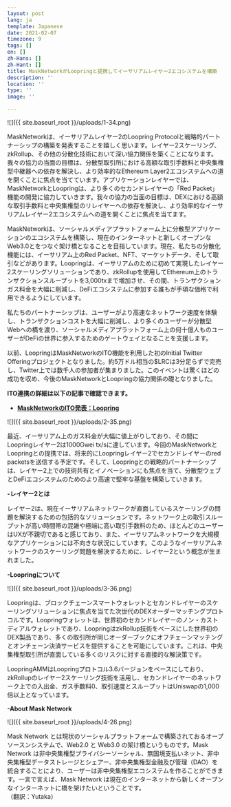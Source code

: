 ```yaml
---
layout: post
lang: ja
template: Japanese
date: 2021-02-07
timezone: 9
tags: []
en: []
zh-Hans: []
zh-Hant: []
title: MaskNetworkがLoopringと提携してイーサリアムレイヤー2エコシステムを構築
description: ''
location: ''
type: ''
image: ''

---
```

![]({{ site.baseurl_root }}/uploads/1-34.png)

MaskNetworkは、イーサリアムレイヤー2のLoopring Protocolと戦略的パートナーシップの構築を発表することを嬉しく思います。レイヤー2スケーリング、zkRollup、その他の分散化技術において深い協力関係を築くことになります。我々の協力の当面の目標は、分散型取引所における高額な取引手数料と中央集権型中継器への依存を解決し、より効率的なEthereum Layer2エコシステムへの道を開くことに焦点を当てています。アプリケーションレイヤーでは、MaskNetworkとLoopringは、より多くのセカンドレイヤーの「Red Packet」機能の開発に協力していきます。我々の協力の当面の目標は、DEXにおける高額な取引手数料と中央集権型のリレイヤーへの依存を解決し、より効率的なイーサリアムレイヤー2エコシステムへの道を開くことに焦点を当てます。

MaskNetworkは、ソーシャルメディアプラットフォーム上に分散型アプリケーションのエコシステムを構築し、現在のインターネットと新しくオープンなWeb3.0とをつなぐ架け橋となることを目指しています。現在、私たちの分散化機能には、イーサリアム上のRed Packet、NFT、マーケットデータ、そして取引などがあります。Loopringは、イーサリアムのために初めて実現したレイヤー2スケーリングソリューションであり、zkRollupを使用してEthereum上のトランザクションスループットを3,000txまで増加させ、その間、トランザクションガス料金を大幅に削減し、DeFiエコシステムに参加する誰もが手頃な価格で利用できるようにしています。

私たちのパートナーシップは、ユーザーがより高速なネットワーク速度を体験し、トランザクションコストを大幅に削減し、より多くのユーザーが分散型Webへの橋を渡り、ソーシャルメディアプラットフォーム上の何十億人ものユーザーがDeFiの世界に参入するためのゲートウェイとなることを支援します。

以前、LoopringはMaskNetworkのITO機能を利用した初のInitial Twitter Offeringプロジェクトとなりました。約5万ドル相当の$LRCは3分足らずで完売し、Twitter上では数千人の参加者が集まりました。このイベントは驚くほどの成功を収め、今後のMaskNetworkとLoopringの協力関係の礎となりました。

**ITO連携の詳細は以下の記事で確認できます。**

* [**MaskNetworkのITO発表：Loopring**](https://mp.weixin.qq.com/s/bl10OCddYFdU7X_dgkUS2w)

![]({{ site.baseurl_root }}/uploads/2-35.png)

最近、イーサリアム上のガス料金が大幅に値上がりしており、その間にLoopringレイヤー2は1000Gwei tx/sに達しています。今回のMaskNetworkとLoopringとの提携では、将来的にLoopringレイヤー2でセカンドレイヤーのred packetsを送信する予定です。そして、Loopringとの戦略的パートナーシップは、レイヤー2上での技術共有とイノベーションにも焦点を当て、分散型ウェブとDeFiエコシステムのためのより高速で堅牢な基盤を構築していきます。

**-レイヤー2とは**

レイヤー2は、現在イーサリアムネットワークが直面しているスケーリングの問題を解決するための包括的なソリューションです。ネットワーク上の取引スループットが高い時間帯の混雑や極端に高い取引手数料のため、ほとんどのユーザーはUXが不親切であると感じており、また、イーサリアムネットワークを大規模なアプリケーションには不向きな状況にしています。このようなイーサリアムネットワークのスケーリング問題を解決するために、レイヤー2という概念が生まれました。

**-Loopringについて**

![]({{ site.baseurl_root }}/uploads/3-36.png)

Loopringは、ブロックチェーンスマートウォレットとセカンドレイヤーのスケーリングソリューションに焦点を当てた次世代のDEXオーダーマッチングプロトコルです。Loopringウォレットは、世界初のセカンドレイヤーのノン・カストディアルウォレットであり、LoopringはzkRollup技術をベースにした世界初のDEX製品であり、多くの取引所が同じオーダーブックにオフチェーンマッチングとオンチェーン決済サービスを提供することを可能にしています。これは、中央集権型取引所が直面している多くのリスクに対する直接的な解決策です。

LoopringAMMはLoopringプロトコル3.6バージョンをベースにしており、zkRollupのレイヤー2スケーリング技術を活用し、セカンドレイヤーのネットワーク上での入出金、ガス手数料0、取引速度とスループットはUniswapの1,000倍以上となっています。

**-About Mask Network**

![]({{ site.baseurl_root }}/uploads/4-26.png)

Mask Network とは現状のソーシャルプラットフォームで構築されておるオープソースンシステムで、Web2.0 と Web3.0 の架け橋というものです。Mask Network は非中央集権型プライバシーソーシャル、無国境支払いネット、非中央集権型データストレージとシェアー、非中央集権型金融及び管理（DAO）を統合することにより、ユーザーは非中央集権型エコシステムを作ることができます。一言で言えば、Mask Network は現在のインターネットから新しくオープンなインターネットに橋を架けたいということです。  
（翻訳：Yutaka）